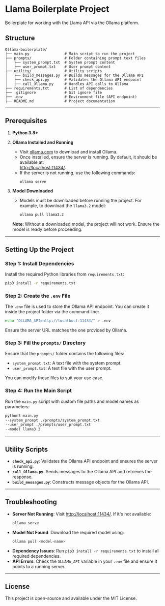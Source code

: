# Llama Boilerplate Project

Boilerplate for working with the Llama API via the Ollama platform.

## Structure

```
Ollama-boilerplate/
├── main.py                # Main script to run the project
├── prompts/               # Folder containing prompt text files
│   ├── system_prompt.txt  # System prompt content
│   ├── user_prompt.txt    # User prompt content
├── utility/               # Utility scripts
│   ├── build_messages.py  # Builds messages for the Ollama API
│   ├── check_api.py       # Validates the Ollama API endpoint
│   ├── call_Ollama.py     # Handles API calls to Ollama
├── requirements.txt       # List of dependencies
├── .gitignore             # Git ignore file
├── .env                   # Environment file (API endpoint)
├── README.md              # Project documentation
```

---

## Prerequisites
1. **Python 3.8+**
2. **Ollama Installed and Running**
   - Visit [ollama.com](https://ollama.com) to download and install Ollama.
   - Once installed, ensure the server is running. By default, it should be available at:  
     [http://localhost:11434/](http://localhost:11434/).
   - If the server is not running, use the following commands:
     ```bash
     ollama serve
     ```

3. **Model Downloaded**  
   - Models must be downloaded before running the project. For example, to download the `llama3.2` model:
     ```bash
     ollama pull llama3.2
     ```

   **Note**: Without a downloaded model, the project will not work. Ensure the model is ready before proceeding.

---

## Setting Up the Project

### Step 1: Install Dependencies
Install the required Python libraries from `requirements.txt`:
```bash
pip3 install -r requirements.txt
```

### Step 2: Create the `.env` File
The `.env` file is used to store the Ollama API endpoint. You can create it inside the project folder via the command line:

```bash
echo "OLLAMA_API=http://localhost:11434/" > .env
```
Ensure the server URL matches the one provided by Ollama.

### Step 3: Fill the `prompts/` Directory
Ensure that the `prompts/` folder contains the following files:
- `system_prompt.txt`: A text file with the system prompt.
- `user_prompt.txt`: A text file with the user prompt.

You can modify these files to suit your use case.

### Step 4: Run the Main Script
Run the `main.py` script with custom file paths and model names as parameters:

```bash
python3 main.py
--system_prompt ./prompts/system_prompt.txt
--user_prompt ./prompts/user_prompt.txt
--model llama3.2
```

---

## Utility Scripts
- **`check_api.py`**: Validates the Ollama API endpoint and ensures the server is running.
- **`call_Ollama.py`**: Sends messages to the Ollama API and retrieves the response.
- **`build_messages.py`**: Constructs message objects for the Ollama API.

---

## Troubleshooting
- **Server Not Running**: Visit [http://localhost:11434/](http://localhost:11434/). If it's not available:
  ```bash
  ollama serve
  ```
- **Model Not Found**: Download the required model using:
  ```bash
  ollama pull <model-name>
  ```
- **Dependency Issues**: Run `pip3 install -r requirements.txt` to install all required dependencies.
- **API Errors**: Check the `OLLAMA_API` variable in your `.env` file and ensure it points to a running server.

---

## License
This project is open-source and available under the MIT License.

